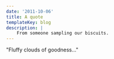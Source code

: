 ```yaml
---
date: '2011-10-06'
title: A quote
templateKey: blog
description: |
    From someone sampling our biscuits.
---
```

"Fluffy clouds of goodness…"
